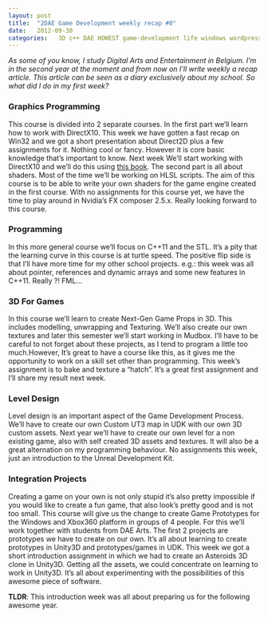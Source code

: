 ```yaml
---
layout: post
title:  "2DAE Game Development weekly recap #0"
date:   2012-09-30
categories:   3D c++ DAE HOWEST game-development life windows wordpress
---
```


_As some of you know, I study Digital Arts and Entertainment in Belgium. I’m in the second year at the moment and from now on I’ll write weekly  a recap article. This article can be seen as a diary exclusively about my school. So what did I do in my first week?_

### Graphics Programming

This course is divided into 2 separate courses. In the first part we’ll learn how to work with  DirectX10. This week we have gotten a fast recap on Win32 and we got a short presentation about Direct2D plus a few assignments for it. Nothing cool or fancy. However it is core basic knowledge that’s important to know. Next week We’ll start working with DirectX10  and we’ll do this using [this book](http://www.amazon.com/Introduction-3D-Game-Programming-DirectX/dp/1598220535). The second part is all about shaders. Most of the time we’ll be working on HLSL scripts. The aim of this course is to be able to write your own shaders for the game engine created in the first course. With no assignments for this course yet, we have the time to play around in Nvidia’s FX composer 2.5.x. Really looking forward to this course.

### Programming

In this more general course we’ll focus on C++11 and the STL. It’s a pity that the learning curve in this course is at turtle speed. The positive flip side is that I’ll have more time for my other school projects. e.g.: this week was all about pointer, references and dynamic arrays and some new features in C++11. Really ?! FML…

### 3D For Games

In this course we’ll learn to create Next-Gen Game Props in 3D. This includes modelling, unwrapping and Texturing. We’ll also create our own textures and later this semester we’ll start working in Mudbox. I’ll have to be careful to not forget about these projects, as I tend to program a little too much.However, It’s great to have a course like this,  as it gives me the opportunity to work on a skill set other than programming. This week’s assignment is to bake and texture a “hatch”. It’s a great first assignment and I’ll share my result next week.

### Level Design

Level design is an important aspect of the Game Development Process. We’ll have to create our own Custom UT3 map in UDK with our own 3D custom assets. Next year we’ll have to create our own level for a non existing game, also with self created 3D assets and textures. It will also be a great alternation on my programming behaviour. No assignments this week, just an introduction to the Unreal Development Kit.

### Integration Projects

Creating a game on your own is not only stupid it’s also pretty impossible if you would like to create a fun game, that also look’s pretty good and is not too small. This course will give us the change to create Game Prototypes for the Windows and Xbox360 platform in groups of 4 people. For this we’ll work together with students from DAE Arts. The first 2 projects are prototypes we have to create on our own. It’s all about learning to create prototypes in Unity3D and prototypes/games in UDK. This week we got a short introduction assignment in which we had to create an Asteroids 3D clone in Unity3D. Getting all the assets, we could concentrate on learning to work in Unity3D. It’s all about experimenting with the possibilities of this awesome piece of software.

**TLDR**: This introduction week was all about preparing us for the following awesome year.